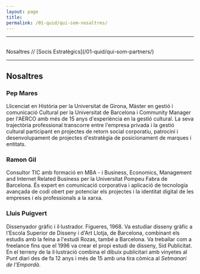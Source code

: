 ```yaml
---
layout: page
title: 
permalink: /01-quid/qui-som-nosaltres/
---
```


---
<br/>
Nosaltres // [Socis Estratègics](/01-quid/qui-som-partners/) 

---

## Nosaltres

### Pep Mares 

Llicenciat en Història per la Universitat de Girona, Màster en gestió i comunicació Cultural per la Universitat de Barcelona i Community Manager per l'AERCO amb més de 15 anys d'experiència en la gestió cultural. La seva trajectòria professional transcorre entre l'empresa privada i la gestió cultural participant en projectes de retorn social corporatiu, patrocini i desenvolupament de projectes d'estratègia de posicionament de marques i entitats.

### Ramon Gil 

Consultor TIC amb formació en MBA - i Business, Economics, Management and Internet Related Business per la Universitat Pompeu Fabra de Barcelona. És expert en comunicació corporativa i aplicació de tecnologia avançada de codi obert per potenciar els projectes i la identitat digital de les empreses i els professionals a la xarxa.

### Lluis Puigvert 

Dissenyador gràfic i il·lustrador. Figueres, 1968. Va estudiar disseny gràfic a l'Escola Superior de Disseny i d'Art Llotja, de Barcelona, combinant els estudis amb la feina a l'estudi Rozas, també a Barcelona. Va treballar com a freelance  fins que el 1996 va crear el propi estudi de disseny, Sid Publicitat. En el terreny de la il·lustració combina el dibuix publicitari amb vinyetes al Punt diari des de fa 12 anys i més de 15 amb una tira còmica al *Setmanari de l'Empordà*.
